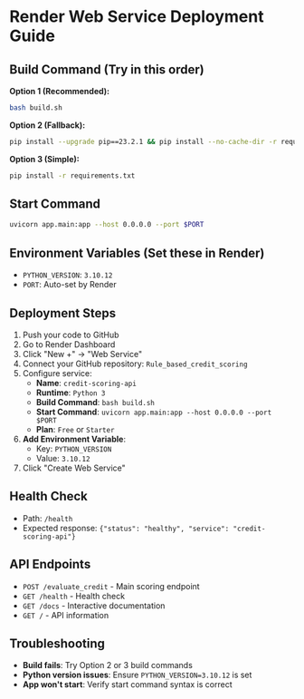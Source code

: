 # Render Web Service Deployment Guide

## Build Command (Try in this order)
**Option 1 (Recommended):**
```bash
bash build.sh
```

**Option 2 (Fallback):**
```bash
pip install --upgrade pip==23.2.1 && pip install --no-cache-dir -r requirements.txt
```

**Option 3 (Simple):**
```bash
pip install -r requirements.txt
```

## Start Command
```bash
uvicorn app.main:app --host 0.0.0.0 --port $PORT
```

## Environment Variables (Set these in Render)
- `PYTHON_VERSION`: `3.10.12`
- `PORT`: Auto-set by Render

## Deployment Steps
1. Push your code to GitHub
2. Go to Render Dashboard
3. Click "New +" → "Web Service"
4. Connect your GitHub repository: `Rule_based_credit_scoring`
5. Configure service:
   - **Name**: `credit-scoring-api`
   - **Runtime**: `Python 3`
   - **Build Command**: `bash build.sh`
   - **Start Command**: `uvicorn app.main:app --host 0.0.0.0 --port $PORT`
   - **Plan**: `Free` or `Starter`
6. **Add Environment Variable**: 
   - Key: `PYTHON_VERSION`
   - Value: `3.10.12`
7. Click "Create Web Service"

## Health Check
- Path: `/health`
- Expected response: `{"status": "healthy", "service": "credit-scoring-api"}`

## API Endpoints
- `POST /evaluate_credit` - Main scoring endpoint
- `GET /health` - Health check
- `GET /docs` - Interactive documentation
- `GET /` - API information

## Troubleshooting
- **Build fails**: Try Option 2 or 3 build commands
- **Python version issues**: Ensure `PYTHON_VERSION=3.10.12` is set
- **App won't start**: Verify start command syntax is correct
